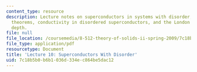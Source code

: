 ```yaml
---
content_type: resource
description: Lecture notes on superconductors in systems with disorder, the Anderson
  theorems, conductivity in disordered superconductors, and the London penetration
  depth.
file: null
file_location: /coursemedia/8-512-theory-of-solids-ii-spring-2009/7c18b5b0b6b1036d334ec864be5dac12_MIT8_512s09_lec10_rev.pdf
file_type: application/pdf
resourcetype: Document
title: 'Lecture 10: Superconductors With Disorder'
uid: 7c18b5b0-b6b1-036d-334e-c864be5dac12
---
```


